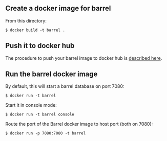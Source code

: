
## Create a docker image for barrel

From this directory:

    $ docker build -t barrel .


## Push it to docker hub

The procedure to push your barrel image to docker hub is [described here](https://docs.docker.com/engine/getstarted/step_six/).

## Run the barrel docker image

By default, this will start a barrel database on port 7080:

    $ docker run -t barrel

Start it in console mode:

    $ docker run -t barrel console

Route the port of the Barrel docker image to host port (both on 7080):

    $ docker run -p 7080:7080 -t barrel
